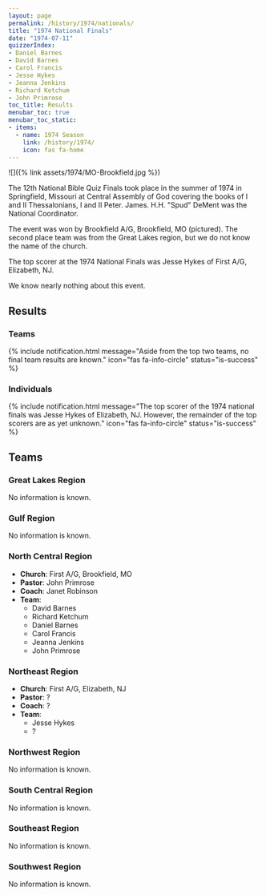 ```yaml
---
layout: page
permalink: /history/1974/nationals/
title: "1974 National Finals"
date: "1974-07-11"
quizzerIndex:
- Daniel Barnes
- David Barnes
- Carol Francis
- Jesse Hykes
- Jeanna Jenkins
- Richard Ketchum
- John Primrose
toc_title: Results
menubar_toc: true
menubar_toc_static:
- items:
  - name: 1974 Season
    link: /history/1974/
    icon: fas fa-home
---
```


![]({% link assets/1974/MO-Brookfield.jpg %})

The 12th National Bible Quiz Finals took place in the summer of 1974 in Springfield, Missouri at Central Assembly of God covering the books of I and II Thessalonians, I and II Peter. James. H.H. "Spud" DeMent was the National Coordinator.

The event was won by Brookfield A/G, Brookfield, MO (pictured). The second place team was from the Great Lakes region, but we do not know the name of the church.

The top scorer at the 1974 National Finals was Jesse Hykes of First A/G, Elizabeth, NJ.

We know nearly nothing about this event.

## Results

### Teams

{% include notification.html
   message="Aside from the top two teams, no final team results are known."
   icon="fas fa-info-circle"
   status="is-success" %}

### Individuals

{% include notification.html
   message="The top scorer of the 1974 national finals was Jesse Hykes of Elizabeth, NJ. However, the remainder of the top scorers are as yet unknown."
   icon="fas fa-info-circle"
   status="is-success" %}

## Teams

### Great Lakes Region

No information is known.

### Gulf Region

No information is known.

### North Central Region

* **Church**: First A/G, Brookfield, MO
* **Pastor**: John Primrose
* **Coach**: Janet Robinson
* **Team**:
    * David Barnes
    * Richard Ketchum
    * Daniel Barnes
    * Carol Francis
    * Jeanna Jenkins
    * John Primrose

### Northeast Region

* **Church**: First A/G, Elizabeth, NJ
* **Pastor**: ?
* **Coach**: ?
* **Team**:
    * Jesse Hykes
    * ?

### Northwest Region

No information is known.

### South Central Region

No information is known.

### Southeast Region

No information is known.

### Southwest Region

No information is known.
